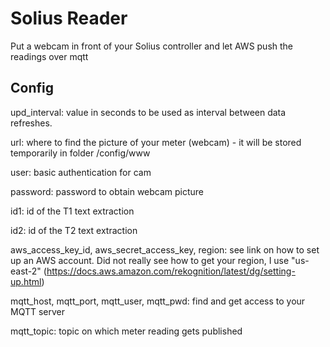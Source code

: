 # Solius Reader
Put a webcam in front of your Solius controller and let AWS push the readings over mqtt

## Config
upd_interval: value in seconds to be used as interval between data refreshes.

url: where to find the picture of your meter (webcam) - it will be stored temporarily in folder /config/www

user: basic authentication for cam

password: password to obtain webcam picture

id1: id of the T1 text extraction

id2: id of the T2 text extraction

aws_access_key_id, aws_secret_access_key, region: see link on how to set up an AWS account. Did not really see how to get your region, I use "us-east-2" (https://docs.aws.amazon.com/rekognition/latest/dg/setting-up.html)

mqtt_host, mqtt_port, mqtt_user, mqtt_pwd: find and get access to your MQTT server

mqtt_topic: topic on which meter reading gets published
